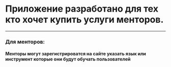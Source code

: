 # Приложение разработано для тех кто хочет купить услуги менторов.
<hr/>

### Для менторов:

#### Менторы могут зарегистрироватся на сайте указать язык или инструмент которые они будут обучать пользователей